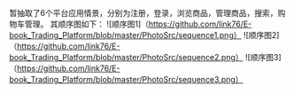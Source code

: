 暂抽取了6个平台应用情景，分别为注册，登录，浏览商品，管理商品，搜索，购物车管理。
其顺序图如下：
![顺序图1]（https://github.com/link76/E-book_Trading_Platform/blob/master/PhotoSrc/sequence1.png）
![顺序图2]（https://github.com/link76/E-book_Trading_Platform/blob/master/PhotoSrc/sequence2.png）
![顺序图3]（https://github.com/link76/E-book_Trading_Platform/blob/master/PhotoSrc/sequence3.png）
